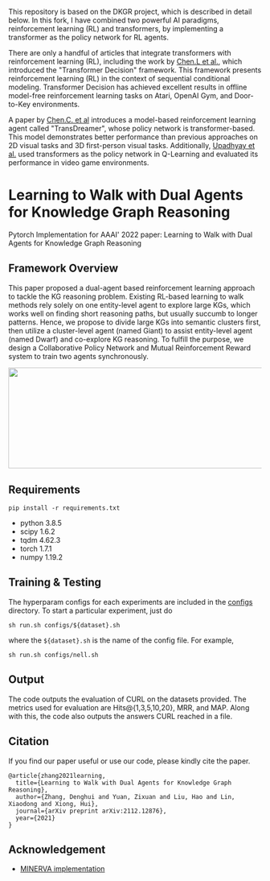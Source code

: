 This repository is based on the DKGR project, which is described in detail below. In this fork, I have combined two powerful AI paradigms, reinforcement learning (RL) and transformers, by implementing a transformer as the policy network for RL agents.

There are only a handful of articles that integrate transformers with reinforcement learning (RL), including the work by [Chen.L et al.](https://arxiv.org/abs/2106.01345), which introduced the "Transformer Decision" framework. This framework presents reinforcement learning (RL) in the context of sequential conditional modeling. Transformer Decision has achieved excellent results in offline model-free reinforcement learning tasks on Atari, OpenAI Gym, and Door-to-Key environments.

A paper by [Chen.C. et al](https://arxiv.org/abs/2202.09481) introduces a model-based reinforcement learning agent called "TransDreamer", whose policy network is transformer-based. This model demonstrates better performance than previous approaches on 2D visual tasks and 3D first-person visual tasks. Additionally, [Upadhyay et al.](https://arxiv.org/abs/1912.03918) used transformers as the policy network in Q-Learning and evaluated its performance in video game environments.

# Learning to Walk with Dual Agents for Knowledge Graph Reasoning

Pytorch Implementation for AAAI' 2022 paper: Learning to Walk with Dual Agents for Knowledge Graph Reasoning

## Framework Overview
<!-- <<<<<<< HEAD -->
This paper proposed a dual-agent based reinforcement learning approach to tackle the KG reasoning problem. Existing RL-based learning to walk methods rely solely on one entity-level agent to explore large KGs, which works well on finding short reasoning paths, but usually succumb to longer patterns. Hence, we propose to divide large KGs into semantic clusters first, then utilize a cluster-level agent (named Giant) to assist entity-level agent (named Dwarf) and co-explore KG reasoning.  To fulfill the purpose, we design a Collaborative Policy Network and Mutual Reinforcement Reward system to train two agents synchronously. 
<!-- ======= -->
<!-- This paper proposed a dual-agent based reinforcement learning approach (CURL) to tackle the KG reasoning problem. Existing RL-based learning to walk methods rely solely on one entity-level agent to explore large KGs, which works well on finding short reasoning paths, but usually succumb to longer patterns. Hence, we propose to divide large KGs into semantic clusters first, then utilize a cluster-level agent (named Giant) to assist entity-level agent (named Dwarf) and co-explore KG reasoning.  To fulfill the purpose, we design a Collaborative Policy Network and Mutual Reinforcement Reward system to train two agents synchronously.  -->
<!-- >>>>>>> 4389ec8d8b09a06bf1a174a5a415e994a4c12154 -->

<p align="center">
<img width="800" height="200.5" src="./figs/framework.png" align=center>
</p>


## Requirements
<!-- To install the various python dependencies (including pytorch) -->
```
pip install -r requirements.txt
```
- python 3.8.5
- scipy 1.6.2
- tqdm 4.62.3
- torch 1.7.1
- numpy 1.19.2


## Training & Testing
The hyperparam configs for each experiments are included in the [configs](https://github.com/RutgersDM/DKGR/tree/master/configs) directory. To start a particular experiment, just do
```
sh run.sh configs/${dataset}.sh
```
where the `${dataset}.sh` is the name of the config file. For example, 
```
sh run.sh configs/nell.sh
```

## Output
The code outputs the evaluation of CURL on the datasets provided. The metrics used for evaluation are Hits@{1,3,5,10,20}, MRR, and MAP.  Along with this, the code also outputs the answers CURL reached in a file.

<!-- ## Citation -->
<!-- If you use our code, please cite the paper
```
@InProceedings{curl2022,
  author    = {Denghui Zhang, Zixuan Yuan, Hao Liu, Xiaodong Lin, Hui Xiong},
  title     = {Learning to Walk with Dual Agents for Knowledge Graph Reasoning},
  booktitle = {Proceedings of the Thirty-Sixth AAAI Conference on Artificial Intelligence (AAAI 2022)},
  month     = {September},
  year      = {2022},
  address   = {Copenhagen, Denmark},
  publisher = {ACL}
}
``` -->
## Citation
If you find our paper useful or use our code, please kindly cite the paper.
```
@article{zhang2021learning,
  title={Learning to Walk with Dual Agents for Knowledge Graph Reasoning},
  author={Zhang, Denghui and Yuan, Zixuan and Liu, Hao and Lin, Xiaodong and Xiong, Hui},
  journal={arXiv preprint arXiv:2112.12876},
  year={2021}
}
```

## Acknowledgement
* [MINERVA implementation](https://github.com/shehzaadzd/MINERVA)
